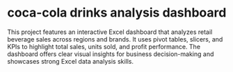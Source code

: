 # coca-cola drinks analysis dashboard
This project features an interactive Excel dashboard that analyzes retail beverage sales across regions and brands. It uses pivot tables, slicers, and KPIs to highlight total sales, units sold, and profit performance. The dashboard offers clear visual insights for business decision-making and showcases strong Excel data analysis skills.
